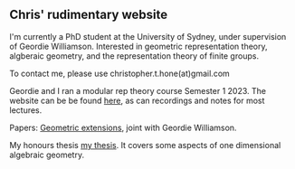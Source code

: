 ## Chris' rudimentary website

I'm currently a PhD student at the University of Sydney, under supervision of Geordie Williamson. Interested in geometric representation theory, algberaic geometry, and the representation theory of finite groups.

To contact me, please use christopher.t.hone(at)gmail.com

Geordie and I ran a modular rep theory course Semester 1 2023. The website can be be found [here](https://sites.google.com/view/modular-representation-theory/home), as can recordings and notes for most lectures.
 
Papers:
[Geometric extensions](https://arxiv.org/abs/2309.11780), joint with Geordie Williamson.

My honours thesis [my thesis](./thesis.pdf). It covers some aspects of one dimensional algebraic geometry.
